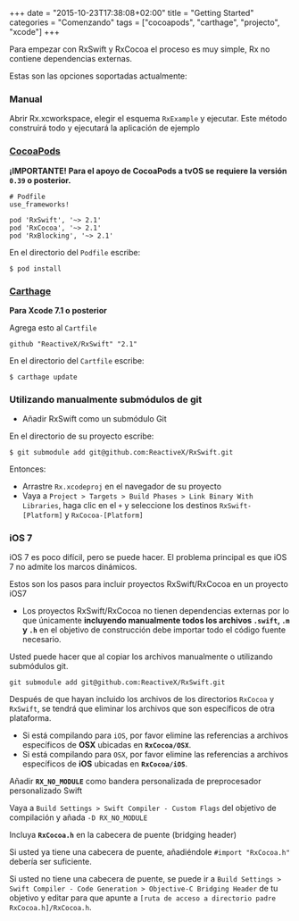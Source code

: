 +++
date = "2015-10-23T17:38:08+02:00"
title = "Getting Started"
categories = "Comenzando"
tags = ["cocoapods", "carthage", "projecto", "xcode"]
+++

Para empezar con RxSwift y RxCocoa el proceso es muy simple, Rx no contiene dependencias externas.

Estas son las opciones soportadas actualmente:

### Manual

Abrir Rx.xcworkspace, elegir el esquema `RxExample` y ejecutar. Este método construirá todo y ejecutará la aplicación de ejemplo

### [CocoaPods](https://guides.cocoapods.org/using/using-cocoapods.html)

**¡IMPORTANTE! Para el apoyo de CocoaPods a tvOS se requiere la versión `0.39` o posterior.**

```
# Podfile
use_frameworks!

pod 'RxSwift', '~> 2.1'
pod 'RxCocoa', '~> 2.1'
pod 'RxBlocking', '~> 2.1'
```

En el directorio del `Podfile` escribe:

```
$ pod install
```

### [Carthage](https://github.com/Carthage/Carthage)

**Para Xcode 7.1 o posterior**

Agrega esto al `Cartfile`

```
github "ReactiveX/RxSwift" "2.1"
```

En el directorio del `Cartfile` escribe:

```
$ carthage update
```

### Utilizando manualmente submódulos de git

* Añadir RxSwift como un submódulo Git

En el directorio de su proyecto escribe:

```
$ git submodule add git@github.com:ReactiveX/RxSwift.git
```

Entonces:

* Arrastre `Rx.xcodeproj` en el navegador de su proyecto
* Vaya a `Project > Targets > Build Phases > Link Binary With Libraries`, haga clic en el `+` y seleccione los destinos `RxSwift-[Platform]` y `RxCocoa-[Platform]`

### iOS 7

iOS 7 es poco difícil, pero se puede hacer. El problema principal es que iOS 7 no admite los marcos dinámicos.

Estos son los pasos para incluir proyectos RxSwift/RxCocoa en un proyecto iOS7

* Los proyectos RxSwift/RxCocoa no tienen dependencias externas por lo que únicamente **incluyendo manualmente todos los archivos `.swift`, `.m` y `.h`** 
en el objetivo de construcción debe importar todo el código fuente necesario.

Usted puede hacer que al copiar los archivos manualmente o utilizando submódulos git.

`git submodule add git@github.com:ReactiveX/RxSwift.git`

Después de que hayan incluido los archivos de los directorios `RxCocoa` y `RxSwift`, se tendrá que eliminar los archivos que son específicos de otra plataforma.

* Si está compilando para `iOS`, por favor elimine las referencias a archivos específicos de **OSX** ubicadas en **`RxCocoa/OSX`**.
* Si está compilando para `OSX`, por favor elimine las referencias a archivos específicos de **iOS** ubicadas en **`RxCocoa/iOS`**.

Añadir **`RX_NO_MODULE`** como bandera personalizada de preprocesador personalizado Swift

Vaya a `Build Settings > Swift Compiler - Custom Flags` del objetivo de compilación y añada `-D RX_NO_MODULE`

Incluya **`RxCocoa.h`** en la cabecera de puente (bridging header)

Si usted ya tiene una cabecera de puente, añadiéndole `#import "RxCocoa.h"` debería ser suficiente.

Si usted no tiene una cabecera de puente, se puede ir a `Build Settings > Swift Compiler - Code Generation > Objective-C Bridging Header` de tu objetivo y editar para que apunte a `[ruta de acceso a directorio padre RxCocoa.h]/RxCocoa.h`.
